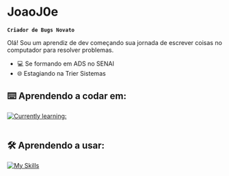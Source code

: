 # JoaoJ0e

**`Criador de Bugs Novato`**

Olá! Sou um aprendiz de dev começando sua jornada de escrever coisas no computador para resolver problemas.

- 💻 Se formando em ADS no SENAI <br>
- 🌐 Estagiando na Trier Sistemas


## ⌨️ Aprendendo a codar em:
[![Currently learning:](https://skillicons.dev/icons?i=java,html,css,ts,python)](https://skillicons.dev)<br><br>

## 🛠️ Aprendendo a usar:
[![My Skills](https://skillicons.dev/icons?i=eclipse,idea,vscode,angular,postgresql,mysql,github,git,postman)](https://skillicons.dev)<br><br>
